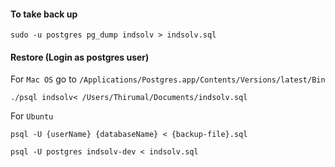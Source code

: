 #### To take back up

    sudo -u postgres pg_dump indsolv > indsolv.sql

#### Restore (Login as postgres user)

For `Mac OS` go to `/Applications/Postgres.app/Contents/Versions/latest/Bin`

    ./psql indsolv< /Users/Thirumal/Documents/indsolv.sql 

For `Ubuntu`

    psql -U {userName} {databaseName} < {backup-file}.sql 

    psql -U postgres indsolv-dev < indsolv.sql



